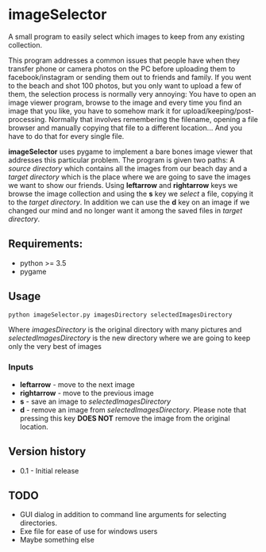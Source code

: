 # imageSelector
A small program to easily select which images to keep from any existing collection.

This program addresses a common issues that people have when they transfer phone or camera photos on the PC before uploading them to facebook/instagram or sending them out to friends and family. If you went to the beach and shot 100 photos, but you only want to upload a few of them, the selection process is normally very annoying: You have to open an image viewer program, browse to the image and every time you find an image that you like, you have to somehow mark it for upload/keeping/post-processing. Normally that involves remembering the filename, opening a file browser and manually copying that file to a different location... And you have to do that for every single file.

**imageSelector** uses pygame to implement a bare bones image viewer that addresses this particular problem. The program is given two paths: A *source directory* which contains all the images from our beach day and a *target directory* which is the place where we are going to save the images we want to show our friends. Using **leftarrow** and **rightarrow** keys we browse the image collection and using the **s** key we *select* a file, copying it to the *target directory*. In addition we can use the **d** key on an image if we changed our mind and no longer want it among the saved files in *target directory*.

## Requirements:
- python >= 3.5 
- pygame
## Usage
```bash
python imageSelector.py imagesDirectory selectedImagesDirectory
```
Where *imagesDirectory* is the original directory with many pictures and *selectedImagesDirectory* is the new directory where we are going to keep only the very best of images
### Inputs
- **leftarrow** - move to the next image
- **rightarrow** - move to the previous image
- **s** - save an image to *selectedImagesDirectory*
- **d** - remove an image from *selectedImagesDirectory*. Please note that pressing this key **DOES NOT** remove the image from the original location.

## Version history
- 0.1 - Initial release

## TODO
- GUI dialog in addition to command line arguments for selecting directories.
- Exe file for ease of use for windows users
- Maybe something else
